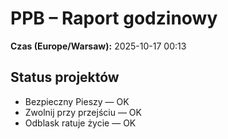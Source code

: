 # PPB – Raport godzinowy
**Czas (Europe/Warsaw):** 2025-10-17 00:13

## Status projektów
- Bezpieczny Pieszy — OK
- Zwolnij przy przejściu — OK
- Odblask ratuje życie — OK

